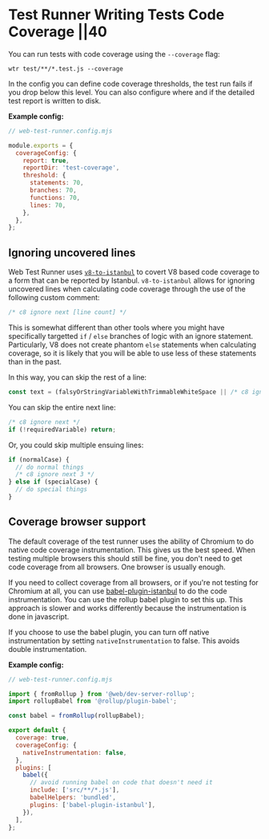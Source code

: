 # Test Runner  Writing Tests  Code Coverage ||40

You can run tests with code coverage using the `--coverage` flag:

```
wtr test/**/*.test.js --coverage
```

In the config you can define code coverage thresholds, the test run fails if you drop below this level. You can also configure where and if the detailed test report is written to disk.

**Example config:**

```js
// web-test-runner.config.mjs

module.exports = {
  coverageConfig: {
    report: true,
    reportDir: 'test-coverage',
    threshold: {
      statements: 70,
      branches: 70,
      functions: 70,
      lines: 70,
    },
  },
};
```

## Ignoring uncovered lines

Web Test Runner uses [`v8-to-istanbul`](https://github.com/istanbuljs/v8-to-istanbul) to covert V8 based code coverage to a form that can be reported by Istanbul. `v8-to-istanbul` allows for ignoring uncovered lines when calculating code coverage through the use of the following custom comment:

```js
/* c8 ignore next [line count] */
```

This is somewhat different than other tools where you might have specifically targetted `if` / `else` branches of logic with an ignore statement. Particularly, V8 does not create phantom `else` statements when calculating coverage, so it is likely that you will be able to use less of these statements than in the past.

In this way, you can skip the rest of a line:

```js
const text = (falsyOrStringVariableWithTrimmableWhiteSpace || /* c8 ignore next */ '').trim();
```

You can skip the entire next line:

```js
/* c8 ignore next */
if (!requiredVariable) return;
```

Or, you could skip multiple ensuing lines:

```js
if (normalCase) {
  // do normal things
  /* c8 ignore next 3 */
} else if (specialCase) {
  // do special things
}
```

## Coverage browser support

The default coverage of the test runner uses the ability of Chromium to do native code coverage instrumentation. This gives us the best speed. When testing multiple browsers this should still be fine, you don't need to get code coverage from all browsers. One browser is usually enough.

If you need to collect coverage from all browsers, or if you're not testing for Chromium at all, you can use [babel-plugin-istanbul](https://github.com/istanbuljs/babel-plugin-istanbul) to do the code instrumentation. You can use the rollup babel plugin to set this up. This approach is slower and works differently because the instrumentation is done in javascript.

If you choose to use the babel plugin, you can turn off native instrumentation by setting `nativeInstrumentation` to false. This avoids double instrumentation.

**Example config:**

```js
// web-test-runner.config.mjs

import { fromRollup } from '@web/dev-server-rollup';
import rollupBabel from '@rollup/plugin-babel';

const babel = fromRollup(rollupBabel);

export default {
  coverage: true,
  coverageConfig: {
    nativeInstrumentation: false,
  },
  plugins: [
    babel({
      // avoid running babel on code that doesn't need it
      include: ['src/**/*.js'],
      babelHelpers: 'bundled',
      plugins: ['babel-plugin-istanbul'],
    }),
  ],
};
```
